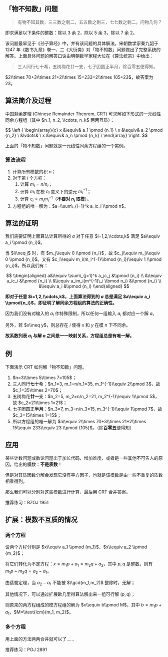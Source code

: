 ## 「物不知数」问题

> 有物不知其数，三三数之剩二，五五数之剩三，七七数之剩二。问物几何？

即求满足以下条件的整数：除以 $3$ 余 $2$，除以 $5$ 余 $3$，除以 $7$ 余 $2$。

该问题最早见于《孙子算经》中，并有该问题的具体解法。宋朝数学家秦九韶于 1247 年《数书九章》卷一、二《大衍类》对「物不知数」问题做出了完整系统的解答。上面具体问题的解答口诀由明朝数学家程大位在《算法统宗》中给出：

> 三人同行七十希，五树梅花廿一支，七子团圆正半月，除百零五便得知。

$2\\times 70+3\\times 21+2\\times 15=233=2\\times 105+23$，故答案为 $23$。

## 算法简介及过程

中国剩余定理 (Chinese Remainder Theorem, CRT) 可求解如下形式的一元线性同余方程组（其中 $n_1, n_2, \\cdots, n_k$ 两两互质）：

$$
\\left {
\\begin{array}{c}
x &\\equiv& a_1 \\pmod {n_1} \\
x &\\equiv& a_2 \\pmod {n_2} \\
  &\\vdots& \\
x &\\equiv& a_n \\pmod {n_k} \\
\\end{array}
\\right.
$$

上面的「物不知数」问题就是一元线性同余方程组的一个实例。

### 算法流程

1.  计算所有模数的积 $n$；
2.  对于第 $i$ 个方程：
    1.  计算 $m_i=n/n_i$；
    2.  计算 $m_i$ 在模 $n_i$ 意义下的逆元 $m_i^{-1}$；
    3.  计算 $c_i=m_im_i^{-1}$（**不要对 $n_i$ 取模**）。
3.  方程组的唯一解为：$a=\\sum\_{i=1}^k a_ic_i \\pmod n$。

## 算法的证明

我们需要证明上面算法计算所得的 $a$ 对于任意 $i=1,2,\\cdots,k$ 满足 $a\\equiv a_i \\pmod {n_i}$。

当 $i\\neq j$ 时，有 $m_j\\equiv 0 \\pmod {n_i}$，故 $c_j\\equiv m_j\\equiv 0 \\pmod {n_i}$。又有 $c_i\\equiv m_i(m_i^{-1}\\bmod {n_i})\\equiv 1 \\pmod {n_i}$，所以我们有：

$$
\\begin{aligned}
a&\\equiv \\sum\_{j=1}^k a_jc_j        &\\pmod {n_i} \\
 &\\equiv a_ic_i                     &\\pmod {n_i} \\
 &\\equiv a_im_i(m^{-1}\_i \\bmod n_i) &\\pmod {n_i} \\
 &\\equiv a_i                        &\\pmod {n_i}
\\end{aligned}
$$

**即对于任意 $i=1,2,\\cdots,k$，上面算法得到的 $a$ 总是满足 $a\\equiv a_i \\pmod{n_i}$，即证明了解同余方程组的算法的正确性。**

因为我们没有对输入的 $a_i$ 作特殊限制，所以任何一组输入 ${a_i}$ 都对应一个解 $a$。

另外，若 $x\\neq y$，则总存在 $i$ 使得 $x$ 和 $y$ 在模 $n$ 下不同余。

**故系数列表 ${a_i}$ 与解 $a$ 之间是一一映射关系，方程组总是有唯一解。**

## 例

下面演示 CRT 如何解「物不知数」问题。

1.  $n=3\\times 5\\times 7=105$；
2.  三人同行**七十**希：$n_1=3, m_1=n/n_1=35, m_1^{-1}\\equiv 2\\pmod 3$，故 $c_1=35\\times 2=70$；
3.  五树梅花**廿一**支：$n_2=5, m_2=n/n_2=21, m_2^{-1}\\equiv 1\\pmod 5$，故 $c_2=21\\times 1=21$；
4.  七子团圆正**半月**：$n_3=7, m_3=n/n_3=15, m_3^{-1}\\equiv 1\\pmod 7$，故 $c_3=15\\times 1=15$；
5.  所以方程组的唯一解为 $a\\equiv 2\\times 70+3\\times 21+2\\times 15\\equiv 233\\equiv 23 \\pmod {105}$。（除**百零五**便得知）

## 应用

某些计数问题或数论问题出于加长代码、增加难度、或者是一些其他不可告人的原因，给出的模数：**不是质数**！

但是对其质因数分解会发现它没有平方因子，也就是该模数是由一些不重复的质数相乘得到。

那么我们可以分别对这些模数进行计算，最后用 CRT 合并答案。

推荐练习：BZOJ 1951

## 扩展：模数不互质的情况

### 两个方程

设两个方程分别是 $x\\equiv a_1 \\pmod {m_1}$、$x\\equiv a_2 \\pmod {m_2}$；

将它们转化为不定方程：$x=m_1p+a_1=m_2q+a_2$，其中 $p, q$ 是整数，则有 $m_1p-m_2q=a_2-a_1$。

由裴蜀定理，当 $a_2-a_1$ 不能被 $\\gcd(m_1,m_2)$ 整除时，无解；

其他情况下，可以通过扩展欧几里得算法解出来一组可行解 $(p, q)$；

则原来的两方程组成的模方程组的解为 $x\\equiv b\\pmod M$，其中 $b=m_1p+a_1$，$M=\\text{lcm}(m_1, m_2)$。

### 多个方程

用上面的方法两两合并就可以了……

推荐练习：POJ 2891
